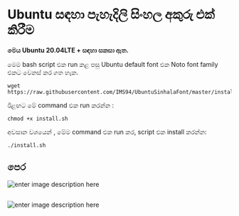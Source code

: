 
# Ubuntu සඳහා පැහැදිලි සිංහල අකුරු එක් කිරීම

**මෙය Ubuntu 20.04LTE + සඳහා සකසා ඇත.**  

මෙම bash script එක run කළ පසු  Ubuntu default font එක  Noto font family එකට වෙනස් කර ගත හැක. 

```
wget https://raw.githubusercontent.com/IMS94/UbuntuSinhalaFont/master/install.sh
```
ඊළඟට මේ command එක run කරන්න :
```
chmod +x install.sh 
```

අවසාන වශයෙන් , මේම command එක run කර, script එක install කරන්න:
```
./install.sh
```

## පෙර 
![enter image description here](https://raw.githubusercontent.com/pasan93/UbuntuSinhalaFont/master/before.jpg)

## 
![enter image description here](https://raw.githubusercontent.com/pasan93/UbuntuSinhalaFont/master/after.jpg)

